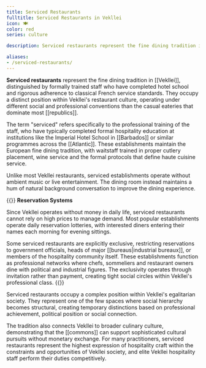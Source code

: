 ```yaml
---
title: Serviced Restaurants
fulltitle: Serviced Restaurants in Vekllei
icon: 🍽️
color: red
series: culture

description: Serviced restaurants represent the fine dining tradition in Vekllei, distinguished by formally trained staff and rigorous French service standards.

aliases:
- /serviced-restaurants/
---
```


**Serviced restaurants** represent the fine dining tradition in [[Vekllei]], distinguished by formally trained staff who have completed hotel school and rigorous adherence to classical French service standards. They occupy a distinct position within Vekllei's restaurant culture, operating under different social and professional conventions than the casual eateries that dominate most [[republics]].

The term "serviced" refers specifically to the professional training of the staff, who have typically completed formal hospitality education at institutions like the Imperial Hotel School in [[Barbados]] or similar programmes across the [[Atlantic]]. These establishments maintain the European fine dining tradition, with waitstaff trained in proper cutlery placement, wine service and the formal protocols that define haute cuisine service.

Unlike most Vekllei restaurants, serviced establishments operate without ambient music or live entertainment. The dining room instead maintains a hum of natural background conversation to improve the dining experience.

{{<note>}}
**Reservation Systems**

Since Vekllei operates without money in daily life, serviced restaurants cannot rely on high prices to manage demand. Most popular establishments operate daily reservation lotteries, with interested diners entering their names each morning for evening sittings.

Some serviced restaurants are explicitly exclusive, restricting reservations to government officials, heads of major [[bureaus|industrial bureaux]], or members of the hospitality community itself. These establishments function as professional networks where chefs, sommeliers and restaurant owners dine with political and industrial figures. The exclusivity operates through invitation rather than payment, creating tight social circles within Vekllei's professional class.
{{</note>}}

Serviced restaurants occupy a complex position within Vekllei's egalitarian society. They represent one of the few spaces where social hierarchy becomes structural, creating temporary distinctions based on professional achievement, political position or social connection.

The tradition also connects Vekllei to broader culinary culture, demonstrating that the [[commons]] can support sophisticated cultural pursuits without monetary exchange. For many practitioners, serviced restaurants represent the highest expression of hospitality craft within the constraints and opportunities of Vekllei society, and elite Vekllei hospitality staff perform their duties competitively.